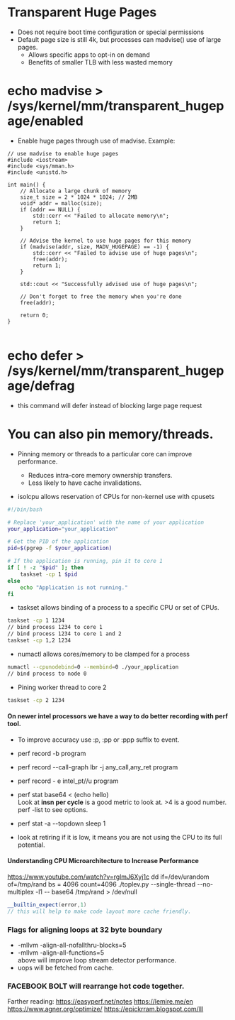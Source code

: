 




# Transparent Huge Pages

* Does not require boot time configuration or special permissions
* Default page size is still 4k, but processes can madvise() use of large pages.
	* Allows specific apps to opt-in on demand
	* Benefits of smaller TLB with less wasted memory
# echo madvise > /sys/kernel/mm/transparent_hugepage/enabled
* Enable huge pages through use of madvise.
Example:
```
// use madvise to enable huge pages
#include <iostream>
#include <sys/mman.h>
#include <unistd.h>

int main() {
    // Allocate a large chunk of memory
    size_t size = 2 * 1024 * 1024; // 2MB
    void* addr = malloc(size);
    if (addr == NULL) {
        std::cerr << "Failed to allocate memory\n";
        return 1;
    }

    // Advise the kernel to use huge pages for this memory
    if (madvise(addr, size, MADV_HUGEPAGE) == -1) {
        std::cerr << "Failed to advise use of huge pages\n";
        free(addr);
        return 1;
    }

    std::cout << "Successfully advised use of huge pages\n";

    // Don't forget to free the memory when you're done
    free(addr);

    return 0;
}


```

# echo defer > /sys/kernel/mm/transparent_hugepage/defrag
* this command will defer instead of blocking large page request


# You can also pin memory/threads.
* Pinning memory or threads to a particular core can improve performance.
    * Reduces intra-core memory ownership transfers.
    * Less likely to have cache invalidations.

* isolcpu allows reservation of CPUs for non-kernel use with cpusets
```bash
#!/bin/bash

# Replace 'your_application' with the name of your application
your_application="your_application"

# Get the PID of the application
pid=$(pgrep -f $your_application)

# If the application is running, pin it to core 1
if [ ! -z "$pid" ]; then
    taskset -cp 1 $pid
else
    echo "Application is not running."
fi
```
* taskset allows binding of a process to a specific CPU or set of CPUs.
```bash
taskset -cp 1 1234
// bind process 1234 to core 1
// bind process 1234 to core 1 and 2
taskset -cp 1,2 1234

```
* numactl allows cores/memory to be clamped for a process
```bash
numactl --cpunodebind=0 --membind=0 ./your_application
// bind process to node 0
```
* Pining worker thread to core 2
```bash
taskset -cp 2 1234
```


#### On newer intel processors we have a way to do better recording with perf tool.
* To improve accuracy use :p, :pp or :ppp suffix to event.
* perf record -b program
* perf record --call-graph lbr -j any_call,any_ret program
* perf record - e intel_pt//u program

* perf stat base64 < (echo hello)    
Look at **insn per cycle** is a good metric to look at. >4 is a good number.  
perf -list to see options.
* perf stat -a --topdown sleep 1
* look at retiring if it is low, it means you are not using the CPU to its full potential.


#### Understanding CPU Microarchitecture to Increase Performance
https://www.youtube.com/watch?v=rglmJ6Xyj1c
dd if=/dev/urandom of=/tmp/rand bs = 4096 count=4096
./toplev.py --single-thread --no-multiplex -l1 -- base64 /tmp/rand > /dev/null


```c++
__builtin_expect(error,1)
// this will help to make code layout more cache friendly.
```

### Flags for aligning loops at 32 byte boundary
* -mllvm -align-all-nofallthru-blocks=5
* -mllvm -align-all-functions=5    
above will improve loop stream detector performance.
* uops will be fetched from cache.

### FACEBOOK BOLT will rearrange hot code together.

Farther reading:
https://easyperf.net/notes
https://lemire.me/en
https://www.agner.org/optimize/
https://epickrram.blogspot.com/lll